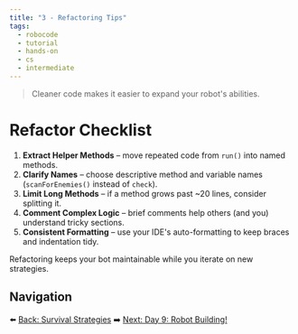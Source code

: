 ```yaml
---
title: "3 - Refactoring Tips"
tags:
  - robocode
  - tutorial
  - hands-on
  - cs
  - intermediate
---
```


> Cleaner code makes it easier to expand your robot's abilities.

# Refactor Checklist

1. **Extract Helper Methods** – move repeated code from `run()` into named methods.
2. **Clarify Names** – choose descriptive method and variable names (`scanForEnemies()` instead of `check`).
3. **Limit Long Methods** – if a method grows past ~20 lines, consider splitting it.
4. **Comment Complex Logic** – brief comments help others (and you) understand tricky sections.
5. **Consistent Formatting** – use your IDE's auto-formatting to keep braces and indentation tidy.

Refactoring keeps your bot maintainable while you iterate on new strategies.


## Navigation

⬅️ [Back: Survival Strategies](/robocode/Day-8/02_survival_strategies)
➡️ [Next: Day 9: Robot Building!](/robocode/Day-9/01_build_showcase)

